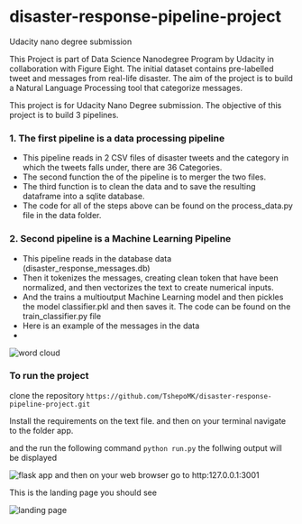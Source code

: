 # disaster-response-pipeline-project
Udacity nano degree submission



This Project is part of Data Science Nanodegree Program by Udacity in collaboration with Figure Eight. The initial dataset contains pre-labelled tweet and messages from real-life disaster. The aim of the project is to build a Natural Language Processing tool that categorize messages.

This project is for Udacity Nano Degree submission. The objective of this project is to build 3 pipelines. 

### 1. The first pipeline is a data processing pipeline
* This pipeline reads in 2 CSV files of disaster tweets and the category in which the tweets falls under, there are 36 Categories. 
* The second function the of the pipeline is to merger the two files.
* The third function is to clean the data and to save the resulting dataframe into a sqlite database.
* The code for all of the steps above can be found on the process_data.py file in the data folder.

### 2. Second pipeline is a Machine Learning Pipeline

* This pipeline reads in the database data (disaster_response_messages.db)
* Then it tokenizes the messages, creating clean token that have been normalized, and then vectorizes the text to create numerical inputs.
* And the trains a multioutput Machine Learning model and then pickles the model classifier.pkl and then saves it. The code can be found on the train_classifier.py file
* Here is an example of the messages in the data
* 
![word cloud](https://user-images.githubusercontent.com/12718924/154844685-9cfdfc67-4b97-48a2-b18d-1b87bdeb72c5.png)


### To run the project

clone the repository `https://github.com/TshepoMK/disaster-response-pipeline-project.git`

Install the requirements on the text file.
and then on your terminal navigate to the folder app.

and the run the following command `python run.py` the follwing output will be displayed

![flask app](https://user-images.githubusercontent.com/12718924/154844680-e37066b8-2c83-4a81-9eb0-ab3f77bd3bba.png)
and then on your web browser go to http:127.0.0.1:3001

This is the landing page you should see

![landing page](https://user-images.githubusercontent.com/12718924/154844682-82042f84-ba0a-4d59-a0f7-b1b0932f5e6b.png)


